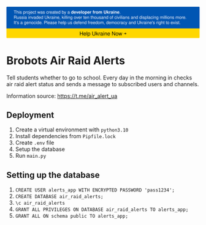 [![Stand With Ukraine](https://raw.githubusercontent.com/vshymanskyy/StandWithUkraine/main/banner-direct-single.svg)](https://stand-with-ukraine.pp.ua)

# Brobots Air Raid Alerts

Tell students whether to go to school. 
Every day in the morning in checks air raid alert
status and sends a message to subscribed users and channels.

Information source: https://t.me/air_alert_ua

## Deployment

1. Create a virtual environment with `python3.10`
2. Install dependencies from `Pipfile.lock`
3. Create `.env` file
4. Setup the database
5. Run `main.py`

## Setting up the database

1. `CREATE USER alerts_app WITH ENCRYPTED PASSWORD 'pass1234';`
2. `CREATE DATABASE air_raid_alerts;`
3. `\c air_raid_alerts`
4. `GRANT ALL PRIVILEGES ON DATABASE air_raid_alerts TO alerts_app;`
5. `GRANT ALL ON schema public TO alerts_app;`
